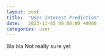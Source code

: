 ```yaml
---
layout: post
title:  "User Interest Prediction"
date:   2023-11-05 00:00:00 +0000
categories: user
---
```


Bla bla
Not really sure yet
